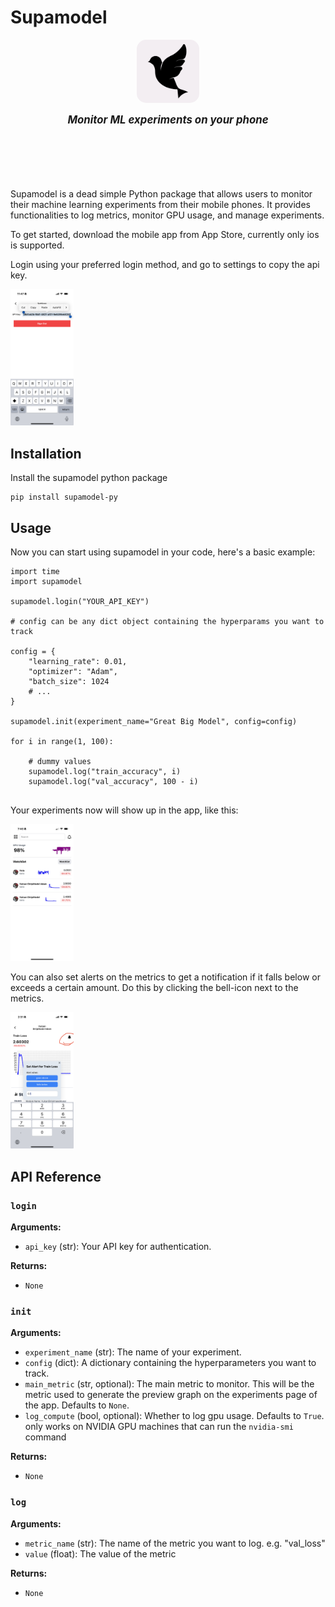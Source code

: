 # Supamodel

<div style="margin-bottom: 100px;">
<p align="center">
  <img src="./media/logo_1024_black.jpg" alt="Monitor ML Experiments" width="20%" style="border-radius: 15px;">
</p>
<p align="center"><strong style="font-size: larger;"><em>Monitor ML experiments on your phone</em></strong></p>
</div>


Supamodel is a dead simple Python package that allows users to monitor their machine learning experiments from their mobile phones. It provides functionalities to log metrics, monitor GPU usage, and manage experiments.

To get started, download the mobile app from App Store, currently only ios is supported.

Login using your preferred login method, and go to settings to copy the api key.

<img src="./media/image1.jpeg" alt="Supamodel" width="20%">


## Installation

Install the supamodel python package

```
pip install supamodel-py
```

## Usage

Now you can start using supamodel in your code, here's a basic example:


```
import time
import supamodel

supamodel.login("YOUR_API_KEY")

# config can be any dict object containing the hyperparams you want to track

config = {
    "learning_rate": 0.01,
    "optimizer": "Adam",
    "batch_size": 1024
    # ...
}

supamodel.init(experiment_name="Great Big Model", config=config)

for i in range(1, 100):

    # dummy values
    supamodel.log("train_accuracy", i)
    supamodel.log("val_accuracy", 100 - i)


```

Your experiments now will show up in the app, like this:

<img src="./media/image4.jpg" alt="Supamodel" width="20%">


You can also set alerts on the metrics to get a notification if it falls below or exceeds a certain amount. Do this by clicking the bell-icon next to the metrics.

<img src="./media/image2.jpeg" alt="Supamodel" width="20%">


## API Reference

### `login`

**Arguments:**
- `api_key` (str): Your API key for authentication.

**Returns:**
- `None`

### `init`

**Arguments:**
- `experiment_name` (str): The name of your experiment.
- `config` (dict): A dictionary containing the hyperparameters you want to track.
- `main_metric` (str, optional): The main metric to monitor. This will be the metric used to generate the preview graph on the experiments page of the app. Defaults to `None`.
- `log_compute` (bool, optional): Whether to log gpu usage. Defaults to `True`. only works on NVIDIA GPU machines that can run the `nvidia-smi` command

**Returns:**
- `None`

### `log`

**Arguments:**
- `metric_name` (str): The name of the metric you want to log. e.g. "val_loss"
- `value` (float): The value of the metric


**Returns:**
- `None`


